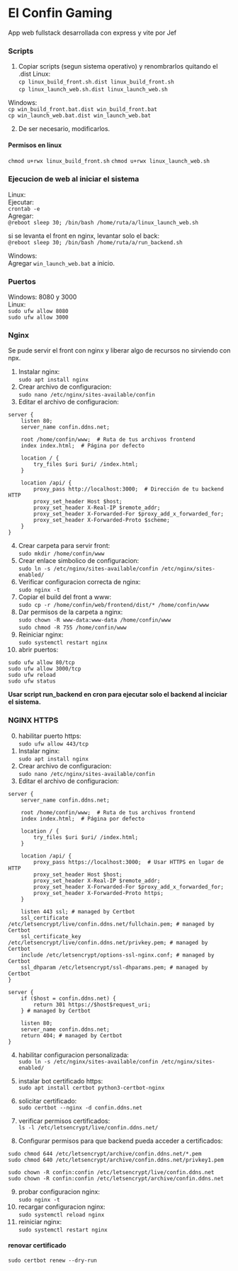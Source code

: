 # El Confin Gaming

App web fullstack desarrollada con express y vite por Jef

### Scripts  

1. Copiar scripts (segun sistema operativo) y renombrarlos quitando el .dist
Linux:  
`cp linux_build_front.sh.dist linux_build_front.sh`  
`cp linux_launch_web.sh.dist linux_launch_web.sh`

Windows:  
`cp win_build_front.bat.dist win_build_front.bat`  
`cp win_launch_web.bat.dist win_launch_web.bat`

2. De ser necesario, modificarlos.

#### Permisos en linux  
`chmod u+rwx linux_build_front.sh`
`chmod u+rwx linux_launch_web.sh`

### Ejecucion de web al iniciar el sistema
Linux:  
Ejecutar:  
`crontab -e`  
Agregar:  
`@reboot sleep 30; /bin/bash /home/ruta/a/linux_launch_web.sh`

si se levanta el front en nginx, levantar solo el back:  
`@reboot sleep 30; /bin/bash /home/ruta/a/run_backend.sh`

Windows:  
Agregar `win_launch_web.bat` a inicio.

### Puertos  
Windows: 8080 y 3000  
Linux:  
`sudo ufw allow 8080`  
`sudo ufw allow 3000`

### Nginx

Se pude servir el front con nginx y liberar algo de recursos no sirviendo con npx.  

1. Instalar nginx:  
`sudo apt install nginx`  
2. Crear archivo de configuracion:  
`sudo nano /etc/nginx/sites-available/confin`   
3. Editar el archivo de configuracion:  
```
server {
    listen 80;
    server_name confin.ddns.net;

    root /home/confin/www;  # Ruta de tus archivos frontend
    index index.html;  # Página por defecto

    location / {
        try_files $uri $uri/ /index.html;
    }

    location /api/ {
        proxy_pass http://localhost:3000;  # Dirección de tu backend HTTP
        proxy_set_header Host $host;
        proxy_set_header X-Real-IP $remote_addr;
        proxy_set_header X-Forwarded-For $proxy_add_x_forwarded_for;
        proxy_set_header X-Forwarded-Proto $scheme;
    }
}
```
4. Crear carpeta para servir front:  
`sudo mkdir /home/confin/www`   
5. Crear enlace simbolico de configuracion:  
`sudo ln -s /etc/nginx/sites-available/confin /etc/nginx/sites-enabled/`  
6. Verificar configuracion correcta de nginx:  
`sudo nginx -t`    
7. Copiar el build del front a www:  
`sudo cp -r /home/confin/web/frontend/dist/* /home/confin/www`  
8. Dar permisos de la carpeta a nginx:  
`sudo chown -R www-data:www-data /home/confin/www`  
`sudo chmod -R 755 /home/confin/www`   
9. Reiniciar nginx:  
`sudo systemctl restart nginx` 
10. abrir puertos:  
```  
sudo ufw allow 80/tcp  
sudo ufw allow 3000/tcp  
sudo ufw reload
sudo ufw status  
```

**Usar script run_backend en cron para ejecutar solo el backend al inciciar el sistema.**
  

### NGINX HTTPS
0. habilitar puerto https:  
`sudo ufw allow 443/tcp `
1. Instalar nginx:  
`sudo apt install nginx`  
2. Crear archivo de configuracion:  
`sudo nano /etc/nginx/sites-available/confin`   
3. Editar el archivo de configuracion:  
```
server {
    server_name confin.ddns.net;

    root /home/confin/www;  # Ruta de tus archivos frontend
    index index.html;  # Página por defecto

    location / {
        try_files $uri $uri/ /index.html;
    }

    location /api/ {
        proxy_pass https://localhost:3000;  # Usar HTTPS en lugar de HTTP
        proxy_set_header Host $host;
        proxy_set_header X-Real-IP $remote_addr;
        proxy_set_header X-Forwarded-For $proxy_add_x_forwarded_for;
        proxy_set_header X-Forwarded-Proto https;
    }

    listen 443 ssl; # managed by Certbot
    ssl_certificate /etc/letsencrypt/live/confin.ddns.net/fullchain.pem; # managed by Certbot
    ssl_certificate_key /etc/letsencrypt/live/confin.ddns.net/privkey.pem; # managed by Certbot
    include /etc/letsencrypt/options-ssl-nginx.conf; # managed by Certbot
    ssl_dhparam /etc/letsencrypt/ssl-dhparams.pem; # managed by Certbot
}

server {
    if ($host = confin.ddns.net) {
        return 301 https://$host$request_uri;
    } # managed by Certbot

    listen 80;
    server_name confin.ddns.net;
    return 404; # managed by Certbot
}

```

4. habilitar configuracion personalizada:  
`sudo ln -s /etc/nginx/sites-available/confin /etc/nginx/sites-enabled/`

5. instalar bot certificado https:  
`sudo apt install certbot python3-certbot-nginx`  

6. solicitar certificado:  
`sudo certbot --nginx -d confin.ddns.net` 

7. verificar permisos certificados:  
`ls -l /etc/letsencrypt/live/confin.ddns.net/`  

8. Configurar permisos para que backend pueda acceder a certificados:  
```
sudo chmod 644 /etc/letsencrypt/archive/confin.ddns.net/*.pem
sudo chmod 640 /etc/letsencrypt/archive/confin.ddns.net/privkey1.pem

sudo chown -R confin:confin /etc/letsencrypt/live/confin.ddns.net
sudo chown -R confin:confin /etc/letsencrypt/archive/confin.ddns.net

```

9. probar configuracion nginx:  
`sudo nginx -t`  
10. recargar configuracion nginx:  
`sudo systemctl reload nginx`  
11. reiniciar nginx:  
`sudo systemctl restart nginx`

#### renovar certificado

`sudo certbot renew --dry-run`







